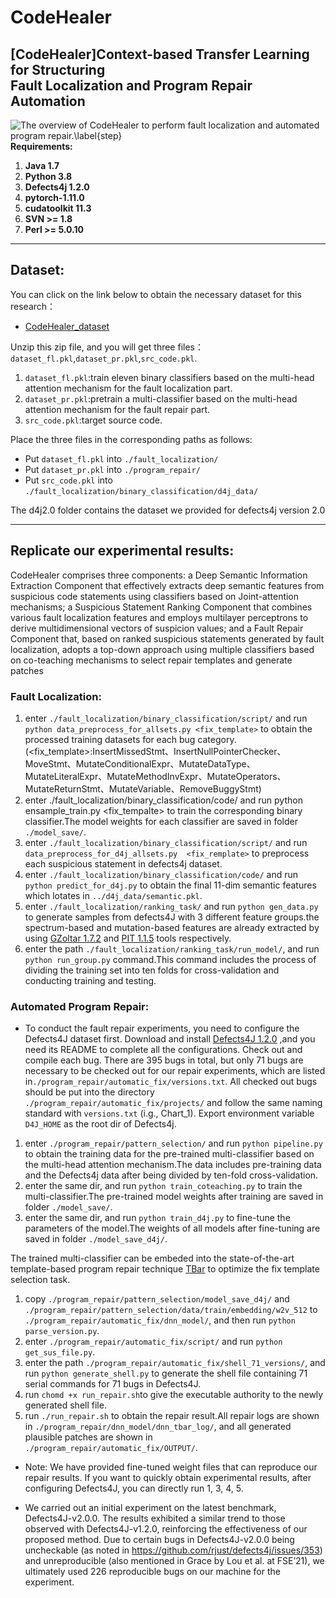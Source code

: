 # CodeHealer
## [CodeHealer]Context-based Transfer Learning for Structuring Fault Localization and Program Repair Automation
![The overview of CodeHealer to perform fault localization and automated program repair.\label{step}](./framework.png) 
**Requirements:**
1. **Java 1.7**
2. **Python 3.8**
3. **Defects4j 1.2.0**
4. **pytorch-1.11.0**
5. **cudatoolkit 11.3**
6. **SVN >= 1.8**
7. **Perl >= 5.0.10**
***
## Dataset:
You can click on the link below to obtain the necessary dataset for this research：
* [CodeHealer_dataset](https://github.com/yyiloe/CodeHealer_before)

Unzip this zip file, and you will get three files：`dataset_fl.pkl`,`dataset_pr.pkl`,`src_code.pkl`.
1. `dataset_fl.pkl`:train eleven binary classifiers based on the multi-head attention mechanism for the fault localization part.
2. `dataset_pr.pkl`:pretrain a multi-classifier based on the multi-head attention mechanism for the fault repair part.
3. `src_code.pkl`:target source code.

Place the three files in the corresponding paths as follows:
* Put `dataset_fl.pkl` into `./fault_localization/`
* Put `dataset_pr.pkl` into `./program_repair/`
* Put `src_code.pkl` into `./fault_localization/binary_classification/d4j_data/` 

The d4j2.0 folder contains the dataset we provided for defects4j version 2.0
***
## Replicate our experimental results:
CodeHealer comprises three components: a Deep Semantic Information Extraction Component that effectively extracts deep semantic features from suspicious code statements using classifiers based on Joint-attention mechanisms; a Suspicious Statement Ranking Component that combines various fault localization features and employs multilayer perceptrons to derive multidimensional vectors of suspicion values; and a Fault Repair Component that, based on ranked suspicious statements generated by fault localization, adopts a top-down approach using multiple classifiers based on co-teaching mechanisms to select repair templates and generate patches
### Fault Localization:
1. enter `./fault_localization/binary_classification/script/` and run `python data_preprocess_for_allsets.py <fix_template>` to obtain the processed training datasets for each bug category.(<fix_template>:InsertMissedStmt、InsertNullPointerChecker、MoveStmt、MutateConditionalExpr、MutateDataType、MutateLiteralExpr、MutateMethodInvExpr、MutateOperators、MutateReturnStmt、MutateVariable、RemoveBuggyStmt)
2. enter ./fault_localization/binary_classification/code/ and run python ensample_train.py <fix_tempalte> to train the corresponding binary classifier.The model weights for each classifier are saved in folder `./model_save/`.
3. enter `./fault_localization/binary_classification/script/` and run `data_preprocess_for_d4j_allsets.py  <fix_remplate>` to preprocess each suspicious statement in defects4j dataset.
4. enter `./fault_localization/binary_classification/code/` and run `python predict_for_d4j.py` to obtain the final 11-dim semantic features which lotates in `../d4j_data/semantic.pkl`.
5. enter `./fault_localization/ranking_task/` and run `python gen_data.py` to generate samples from defects4J with 3 different feature groups.the spectrum-based and mutation-based features are already extracted by using [GZoltar 1.7.2](https://github.com/GZoltar/gzoltar/releases/tag/v1.7.2) and [PIT 1.1.5](https://pitest.org/downloads/) tools respectively. 
6. enter the path `./fault_localization/ranking_task/run_model/`, and run `python run_group.py` command.This command includes the process of dividing the training set into ten folds for cross-validation and conducting training and testing.

### Automated Program Repair:
* To conduct the fault repair experiments, you need to configure the Defects4J dataset first.
Download and install [Defects4J 1.2.0](https://github.com/rjust/defects4j/releases/tag/v1.2.0) ,and you need its README to complete all the configurations.
Check out and compile each bug. There are 395 bugs in total, but only 71 bugs are necessary to be checked out for our repair experiments, which are listed in`./program_repair/automatic_fix/versions.txt`. All checked out bugs should be put into the directory `./program_repair/automatic_fix/projects/` and follow the same naming standard with `versions.txt` (i.g., Chart_1).
Export environment variable `D4J_HOME` as the root dir of Defects4j.
1. enter `./program_repair/pattern_selection/` and run `python pipeline.py` to obtain the training data for the pre-trained multi-classifier based on the multi-head attention mechanism.The data includes pre-training data and the Defects4j data after being divided by ten-fold cross-validation.
2. enter the same dir, and run `python train_coteaching.py` to train the multi-classifier.The pre-trained model weights after training are saved in folder `./model_save/`.
3. enter the same dir, and run `python train_d4j.py` to fine-tune the parameters of the model.The weights of all models after fine-tuning are saved in folder `./model_save_d4j/`.

The trained multi-classifier can be embeded into the state-of-the-art template-based program repair technique [TBar](https://github.com/TruX-DTF/TBar) to optimize the fix template selection task.
1. copy `./program_repair/pattern_selection/model_save_d4j/` and `./program_repair/pattern_selection/data/train/embedding/w2v_512` to `./program_repair/automatic_fix/dnn_model/`, and then run `python parse_version.py`.
2. enter `./program_repair/automatic_fix/script/` and run `python get_sus_file.py`.
3. enter the path `./program_repair/automatic_fix/shell_71_versions/`, and run `python generate_shell.py` to generate the shell file containing 71 serial commands for 71 bugs in Defects4J.
4. run `chomd +x run_repair.sh`to give the executable authority to the newly generated shell file.
5. run `./run_repair.sh` to obtain the repair result.All repair logs are shown in `./program_repair/dnn_model/dnn_tbar_log/`, and all generated plausible patches are shown in `./program_repair/automatic_fix/OUTPUT/`. 
* Note: We have provided fine-tuned weight files that can reproduce our repair results. If you want to quickly obtain experimental results, after configuring Defects4J, you can directly run 1, 3, 4, 5.

* We carried out an initial experiment on the latest benchmark, Defects4J-v2.0.0. The results exhibited a similar trend to those observed with Defects4J-v1.2.0, reinforcing the effectiveness of our proposed method. Due to certain bugs in Defects4J-v2.0.0 being uncheckable (as noted in https://github.com/rjust/defects4j/issues/353) and unreproducible (also mentioned in Grace by Lou et al. at FSE’21), we ultimately used 226 reproducible bugs on our machine for the experiment. 









